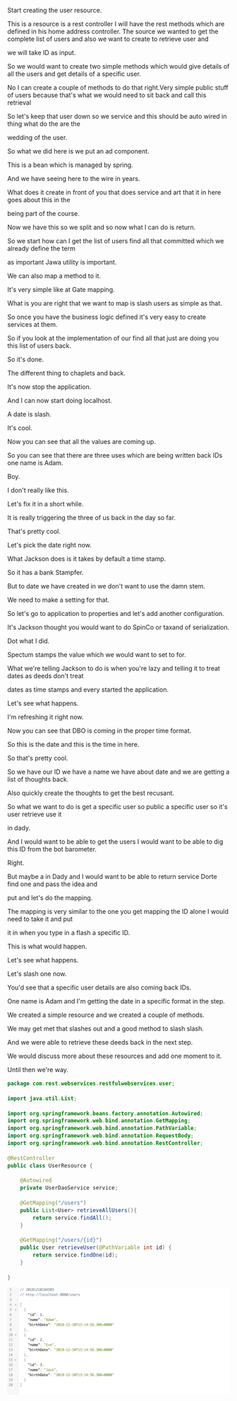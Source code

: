 Start creating the user resource.

This is a resource is a rest controller I will have the rest methods which are defined in his home address controller.
The source we wanted to get the complete list of users and also we want to create to retrieve user and

we will take ID as input.

So we would want to create two simple methods which would give details of all the users and get details of a specific user.

No I can create a couple of methods to do that right.Very simple public stuff of users because that's what we would need to sit back and call this retrieval

So let's keep that user down so we service and this should be auto wired in thing what do the are the

wedding of the user.

So what we did here is we put an ad component.

This is a bean which is managed by spring.

And we have seeing here to the wire in years.

What does it create in front of you that does service and art that it in here goes about this in the

being part of the course.

Now we have this so we split and so now what I can do is return.

So we start how can I get the list of users find all that committed which we already define the term

as important Jawa utility is important.

We can also map a method to it.

It's very simple like at Gate mapping.

What is you are right that we want to map is slash users as simple as that.

So once you have the business logic defined it's very easy to create services at them.

So if you look at the implementation of our find all that just are doing you this list of users back.

So it's done.

The different thing to chaplets and back.

It's now stop the application.

And I can now start doing localhost.

A date is slash.

It's cool.

Now you can see that all the values are coming up.

So you can see that there are three uses which are being written back IDs one name is Adam.

Boy.

I don't really like this.

Let's fix it in a short while.

It is really triggering the three of us back in the day so far.

That's pretty cool.

Let's pick the date right now.

What Jackson does is it takes by default a time stamp.

So it has a bank Stampfer.

But to date we have created in we don't want to use the damn stem.

We need to make a setting for that.

So let's go to application to properties and let's add another configuration.

It's Jackson thought you would want to do SpinCo or taxand of serialization.

Dot what I did.

Spectum stamps the value which we would want to set to for.

What we're telling Jackson to do is when you're lazy and telling it to treat dates as deeds don't treat

dates as time stamps and every started the application.

Let's see what happens.

I'm refreshing it right now.

Now you can see that DBO is coming in the proper time format.

So this is the date and this is the time in here.

So that's pretty cool.

So we have our ID we have a name we have about date and we are getting a list of thoughts back.

Also quickly create the thoughts to get the best recusant.

So what we want to do is get a specific user so public a specific user so it's user retrieve use it

in dady.

And I would want to be able to get the users I would want to be able to dig this ID from the bot barometer.

Right.

But maybe a in Dady and I would want to be able to return service Dorte find one and pass the idea and

put and let's do the mapping.

The mapping is very similar to the one you get mapping the ID alone I would need to take it and put

it in when you type in a flash a specific ID.

This is what would happen.

Let's see what happens.

Let's slash one now.

You'd see that a specific user details are also coming back IDs.

One name is Adam and I'm getting the date in a specific format in the step.

We created a simple resource and we created a couple of methods.

We may get met that slashes out and a good method to slash slash.

And we were able to retrieve these deeds back in the next step.

We would discuss more about these resources and add one moment to it.

Until then we're way.

```java
package com.rest.webservices.restfulwebservices.user;

import java.util.List;

import org.springframework.beans.factory.annotation.Autowired;
import org.springframework.web.bind.annotation.GetMapping;
import org.springframework.web.bind.annotation.PathVariable;
import org.springframework.web.bind.annotation.RequestBody;
import org.springframework.web.bind.annotation.RestController;

@RestController
public class UserResource {
	
	@Autowired
	private UserDaoService service;
	
	@GetMapping("/users")
	public List<User> retrieveAllUsers(){
		return service.findAll();
	}
	
	@GetMapping("/users/{id}")
	public User retrieveUser(@PathVariable int id) {
		return service.findOne(id);
	}
	
}

```

![](https://github.com/abhinavkorpal/microservices/blob/master/images/users.png)
